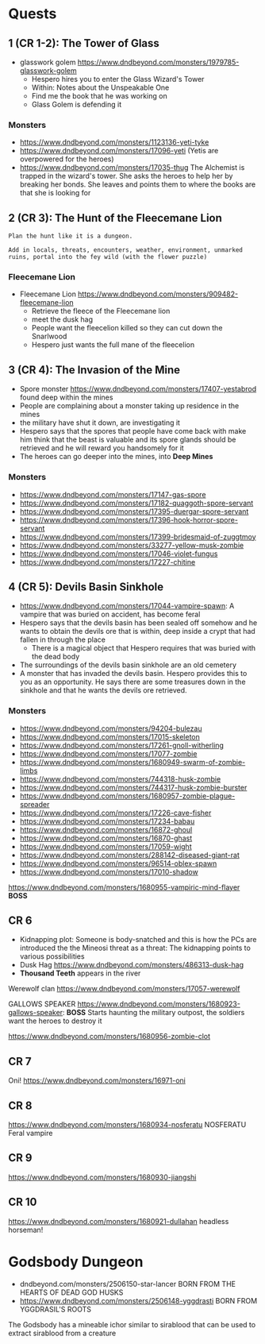 
# Quests

## 1 (CR 1-2): The Tower of Glass
- glasswork golem https://www.dndbeyond.com/monsters/1979785-glasswork-golem
   - Hespero hires you to enter the Glass Wizard's Tower
   - Within: Notes about the Unspeakable One
   - Find me the book that he was working on
   - Glass Golem is defending it
### Monsters
- https://www.dndbeyond.com/monsters/1123136-yeti-tyke
- https://www.dndbeyond.com/monsters/17096-yeti (Yetis are overpowered for the heroes)
- https://www.dndbeyond.com/monsters/17035-thug The Alchemist is trapped in the wizard's tower. She asks the heroes to help her by breaking her bonds. She leaves and points them to where the books are that she is looking for 

## 2 (CR 3): The Hunt of the Fleecemane Lion
```ad-note
Plan the hunt like it is a dungeon. 

Add in locals, threats, encounters, weather, environment, unmarked ruins, portal into the fey wild (with the flower puzzle)

```

### Fleecemane Lion
- Fleecemane Lion https://www.dndbeyond.com/monsters/909482-fleecemane-lion
   - Retrieve the fleece of the Fleecemane lion
   - meet the dusk hag
   - People want the fleecelion killed so they can cut down the Snarlwood
   - Hespero just wants the full mane of the fleecelion

## 3 (CR 4): The Invasion of the Mine
- Spore monster https://www.dndbeyond.com/monsters/17407-yestabrod found deep within the mines
- People are complaining about a monster taking up residence in the mines
- the military have shut it down, are investigating it 
- Hespero says that the spores that people have come back with make him think that the beast is valuable and its spore glands should be retrieved and he will reward you handsomely for it 
- The heroes can go deeper into the mines, into **Deep Mines**
### Monsters
- https://www.dndbeyond.com/monsters/17147-gas-spore
- https://www.dndbeyond.com/monsters/17182-quaggoth-spore-servant
- https://www.dndbeyond.com/monsters/17395-duergar-spore-servant
- https://www.dndbeyond.com/monsters/17396-hook-horror-spore-servant
- https://www.dndbeyond.com/monsters/17399-bridesmaid-of-zuggtmoy
- https://www.dndbeyond.com/monsters/33277-yellow-musk-zombie
- https://www.dndbeyond.com/monsters/17046-violet-fungus
- https://www.dndbeyond.com/monsters/17227-chitine


## 4 (CR 5): Devils Basin Sinkhole
- https://www.dndbeyond.com/monsters/17044-vampire-spawn: A vampire that was buried on accident, has become feral 
- Hespero says that the devils basin has been sealed off somehow and he wants to obtain the devils ore that is within, deep inside a crypt that had fallen in through the place
   - There is a magical object that Hespero requires that was buried with the dead body
- The surroundings of the devils basin sinkhole are an old cemetery
- A monster that has invaded the devils basin. Hespero provides this to you as an opportunity. He says there are some treasures down in the sinkhole and that he wants the devils ore retrieved. 
### Monsters
- https://www.dndbeyond.com/monsters/94204-bulezau
- https://www.dndbeyond.com/monsters/17015-skeleton
- https://www.dndbeyond.com/monsters/17261-gnoll-witherling
- https://www.dndbeyond.com/monsters/17077-zombie
- https://www.dndbeyond.com/monsters/1680949-swarm-of-zombie-limbs
- https://www.dndbeyond.com/monsters/744318-husk-zombie
- https://www.dndbeyond.com/monsters/744317-husk-zombie-burster
- https://www.dndbeyond.com/monsters/1680957-zombie-plague-spreader
- https://www.dndbeyond.com/monsters/17226-cave-fisher
- https://www.dndbeyond.com/monsters/17234-babau
- https://www.dndbeyond.com/monsters/16872-ghoul
- https://www.dndbeyond.com/monsters/16870-ghast
- https://www.dndbeyond.com/monsters/17059-wight
- https://www.dndbeyond.com/monsters/288142-diseased-giant-rat
- https://www.dndbeyond.com/monsters/96514-oblex-spawn
- https://www.dndbeyond.com/monsters/17010-shadow



https://www.dndbeyond.com/monsters/1680955-vampiric-mind-flayer **BOSS**

## CR 6
- Kidnapping plot: Someone is body-snatched and this is how the PCs are introduced the the Mineosi threat as a threat: The kidnapping points to various possibilities 
- Dusk Hag https://www.dndbeyond.com/monsters/486313-dusk-hag
- **Thousand Teeth** appears in the river

Werewolf clan https://www.dndbeyond.com/monsters/17057-werewolf


GALLOWS SPEAKER https://www.dndbeyond.com/monsters/1680923-gallows-speaker: **BOSS** Starts haunting the military outpost, the soldiers want the heroes to destroy it 


https://www.dndbeyond.com/monsters/1680956-zombie-clot

## CR 7
Oni! https://www.dndbeyond.com/monsters/16971-oni

## CR 8
https://www.dndbeyond.com/monsters/1680934-nosferatu NOSFERATU Feral vampire 

## CR 9
https://www.dndbeyond.com/monsters/1680930-jiangshi



## CR 10 
https://www.dndbeyond.com/monsters/1680921-dullahan headless horseman!


# Godsbody Dungeon
- dndbeyond.com/monsters/2506150-star-lancer BORN FROM THE HEARTS OF DEAD GOD HUSKS
- https://www.dndbeyond.com/monsters/2506148-yggdrasti BORN FROM YGGDRASIL'S ROOTS

The Godsbody has a mineable ichor similar to sirablood that can be used to extract sirablood from a creature 